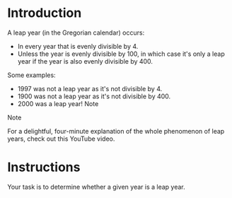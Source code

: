 # Introduction
A leap year (in the Gregorian calendar) occurs:

- In every year that is evenly divisible by 4.
- Unless the year is evenly divisible by 100, in which case it's only a leap year if the year is also evenly divisible by 400.

Some examples:

- 1997 was not a leap year as it's not divisible by 4.
- 1900 was not a leap year as it's not divisible by 400.
- 2000 was a leap year!
Note

>[!NOTE]
>For a delightful, four-minute explanation of the whole phenomenon of leap years, check out this YouTube video.

# Instructions
Your task is to determine whether a given year is a leap year.